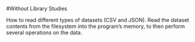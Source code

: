#Without Library Studies

How to read different types of datasets (CSV and JSON). 
Read the dataset contents from the filesystem into the program’s memory, to then perform several operations on the data.
